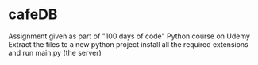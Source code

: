# cafeDB
Assignment given as part of "100 days of code" Python course on Udemy
Extract the files to a new python project
install all the required extensions and run main.py (the server)

